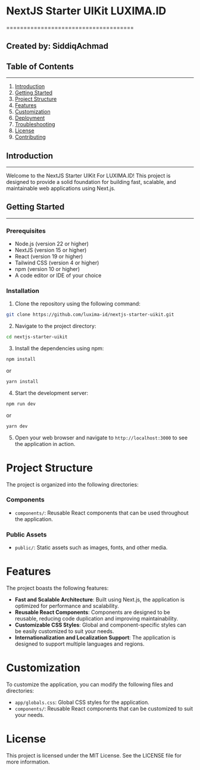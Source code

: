 # NextJS Starter UIKit LUXIMA.ID

=====================================

## Created by: SiddiqAchmad

## Table of Contents

---

1. [Introduction](#introduction)
2. [Getting Started](#getting-started)
3. [Project Structure](#project-structure)
4. [Features](#features)
5. [Customization](#customization)
6. [Deployment](#deployment)
7. [Troubleshooting](#troubleshooting)
8. [License](#license)
9. [Contributing](#contributing)

## Introduction

---

Welcome to the NextJS Starter UIKit For LUXIMA.ID! This project is designed to provide a solid foundation for building fast, scalable, and maintainable web applications using Next.js.

## Getting Started

---

### Prerequisites

- Node.js (version 22 or higher)
- NextJS (version 15 or higher)
- React (version 19 or higher)
- Tailwind CSS (version 4 or higher)
- npm (version 10 or higher)
- A code editor or IDE of your choice

### Installation

1. Clone the repository using the following command:

```bash
git clone https://github.com/luxima-id/nextjs-starter-uikit.git
```

2. Navigate to the project directory:

```bash
cd nextjs-starter-uikit
```

3. Install the dependencies using npm:

```bash
npm install
```

or

```bash
yarn install
```

4. Start the development server:

```bash
npm run dev
```

or

```bash
yarn dev
```

5. Open your web browser and navigate to `http://localhost:3000` to see the application in
   action.

# Project Structure

The project is organized into the following directories:

### Components

- `components/`: Reusable React components that can be used throughout the application.

### Public Assets

- `public/`: Static assets such as images, fonts, and other media.

# Features

The project boasts the following features:

- **Fast and Scalable Architecture**: Built using Next.js, the application is optimized for performance and scalability.
- **Reusable React Components**: Components are designed to be reusable, reducing code duplication and improving maintainability.
- **Customizable CSS Styles**: Global and component-specific styles can be easily customized to suit your needs.
- **Internationalization and Localization Support**: The application is designed to support multiple languages and regions.

# Customization

To customize the application, you can modify the following files and directories:

- `app/globals.css`: Global CSS styles for the application.
- `components/`: Reusable React components that can be customized to suit your needs.

# License

This project is licensed under the MIT License. See the LICENSE file for more information.
